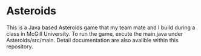 # Asteroids
This is a Java based Asteroids game that my team mate and I build during a class in McGill University.
To run the game, excute the main.java under Asteroids/src/main.
Detail documentation are also avalible within this repository.

